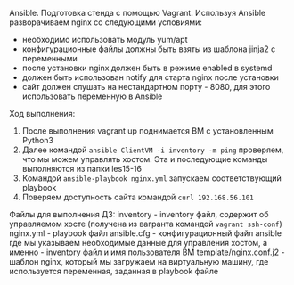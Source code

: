 Ansible.
Подготовка стенда с помощью Vagrant. Используя Ansible разворачиваем nginx со следующими
условиями:
- необходимо использовать модуль yum/apt
- конфигурационные файлы должны быть взяты из шаблона jinja2 с переменными
- после установки nginx должен быть в режиме enabled в systemd
- должен быть использован notify для старта nginx после установки
- сайт должен слушать на нестандартном порту - 8080, для этого использовать переменную в Ansible

Ход выполнения:
1. После выполнения vagrant up поднимается ВМ с установленным Python3
2. Далее командой `ansible ClientVM -i inventory -m ping` проверяем, что мы можем управлять хостом. Эта и последующие команды выполняются из папки les15-16
3. Командой `ansible-playbook nginx.yml` запускаем соответствующий playbook
4. Поверяем доступность сайта командой `curl 192.168.56.101`

Файлы для выполнения ДЗ:
inventory - inventory файл, содержит об управляемом хосте (получена из вагранта командой `vagrant ssh-conf`)
nginx.yml - playbook файл
ansible.cfg - конфигурационный файл ansible где мы указываем необходимые данные для управления хостом, а именно - inventory файл и имя пользователя ВМ
template/nginx.conf.j2 - шаблон nginx, который мы загружаем на виртуальную машину, где используется переменная, заданная в playbook файле
